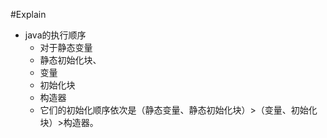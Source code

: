 #Explain
- java的执行顺序
  - 对于静态变量
  - 静态初始化块、
  - 变量
  - 初始化块
  - 构造器
  - 它们的初始化顺序依次是（静态变量、静态初始化块）>（变量、初始化块）>构造器。
  